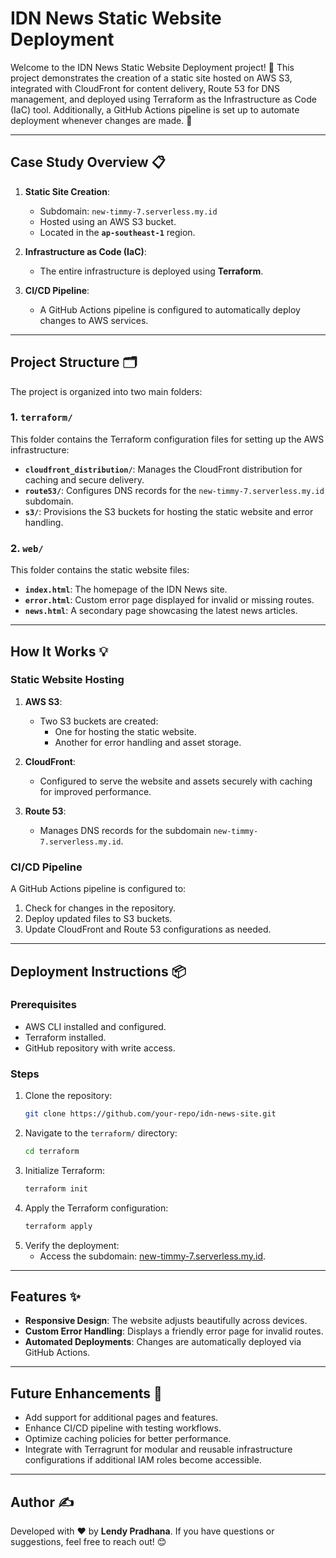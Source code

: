 # IDN News Static Website Deployment

Welcome to the IDN News Static Website Deployment project! 🚀 This project demonstrates the creation of a static site hosted on AWS S3, integrated with CloudFront for content delivery, Route 53 for DNS management, and deployed using Terraform as the Infrastructure as Code (IaC) tool. Additionally, a GitHub Actions pipeline is set up to automate deployment whenever changes are made. 🎉

---

## Case Study Overview 📋

1. **Static Site Creation**:
   - Subdomain: `new-timmy-7.serverless.my.id`
   - Hosted using an AWS S3 bucket.
   - Located in the **`ap-southeast-1`** region.

2. **Infrastructure as Code (IaC)**:
   - The entire infrastructure is deployed using **Terraform**.

3. **CI/CD Pipeline**:
   - A GitHub Actions pipeline is configured to automatically deploy changes to AWS services.

---

## Project Structure 🗂️

The project is organized into two main folders:

### 1. `terraform/`
This folder contains the Terraform configuration files for setting up the AWS infrastructure:

- **`cloudfront_distribution/`**: Manages the CloudFront distribution for caching and secure delivery.
- **`route53/`**: Configures DNS records for the `new-timmy-7.serverless.my.id` subdomain.
- **`s3/`**: Provisions the S3 buckets for hosting the static website and error handling.

### 2. `web/`
This folder contains the static website files:

- **`index.html`**: The homepage of the IDN News site.
- **`error.html`**: Custom error page displayed for invalid or missing routes.
- **`news.html`**: A secondary page showcasing the latest news articles.

---

## How It Works 💡

### Static Website Hosting
1. **AWS S3**:
   - Two S3 buckets are created:
     - One for hosting the static website.
     - Another for error handling and asset storage.

2. **CloudFront**:
   - Configured to serve the website and assets securely with caching for improved performance.

3. **Route 53**:
   - Manages DNS records for the subdomain `new-timmy-7.serverless.my.id`.

### CI/CD Pipeline
A GitHub Actions pipeline is configured to:

1. Check for changes in the repository.
2. Deploy updated files to S3 buckets.
3. Update CloudFront and Route 53 configurations as needed.

---

## Deployment Instructions 📦

### Prerequisites
- AWS CLI installed and configured.
- Terraform installed.
- GitHub repository with write access.

### Steps
1. Clone the repository:
   ```bash
   git clone https://github.com/your-repo/idn-news-site.git
   ```
2. Navigate to the `terraform/` directory:
   ```bash
   cd terraform
   ```
3. Initialize Terraform:
   ```bash
   terraform init
   ```
4. Apply the Terraform configuration:
   ```bash
   terraform apply
   ```
5. Verify the deployment:
   - Access the subdomain: [new-timmy-7.serverless.my.id](http://new-timmy-7.serverless.my.id).

---

## Features ✨
- **Responsive Design**: The website adjusts beautifully across devices.
- **Custom Error Handling**: Displays a friendly error page for invalid routes.
- **Automated Deployments**: Changes are automatically deployed via GitHub Actions.

---

## Future Enhancements 🔮
- Add support for additional pages and features.
- Enhance CI/CD pipeline with testing workflows.
- Optimize caching policies for better performance.
- Integrate with Terragrunt for modular and reusable infrastructure configurations if additional IAM roles become accessible.

---

## Author ✍️
Developed with ❤️ by **Lendy Pradhana**. If you have questions or suggestions, feel free to reach out! 😊
